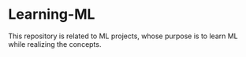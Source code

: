 # Learning-ML
This repository is related to ML projects, whose purpose is to learn ML while realizing the concepts.
